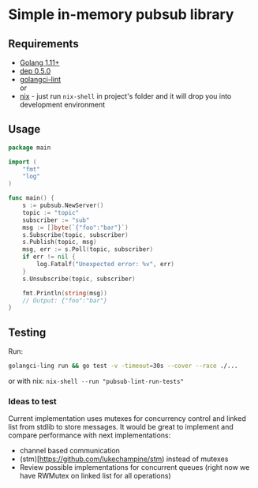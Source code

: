 # Simple in-memory pubsub library

## Requirements
 * [Golang 1.11+](https://golang.org/dl/)
 * [dep 0.5.0](https://github.com/golang/dep#installation)
 * [golangci-lint](https://github.com/golangci/golangci-lint)  
or 
 * [nix](https://nixos.org/nix/download.html) - just run `nix-shell` in project's folder and it will drop you into development environment

## Usage
```go
package main

import (
	"fmt"
	"log"
)

func main() {
	s := pubsub.NewServer()
	topic := "topic"
	subscriber := "sub"
	msg := []byte(`{"foo":"bar"}`)
	s.Subscribe(topic, subscriber)
	s.Publish(topic, msg)
	msg, err := s.Poll(topic, subscriber)
	if err != nil {
		log.Fatalf("Unexpected error: %v", err)
	}
	s.Unsubscribe(topic, subscriber)

	fmt.Println(string(msg))
	// Output: {"foo":"bar"}
}

```

## Testing
Run:
```sh
golangci-ling run && go test -v -timeout=30s --cover --race ./...
```
or with nix: `nix-shell --run "pubsub-lint-run-tests"`

### Ideas to test
Current implementation uses mutexes for concurrency control and linked list from stdlib to store messages.
It would be great to implement and compare performance with next implementations:
 * channel based communication
 * (stm)[https://github.com/lukechampine/stm) instead of mutexes
 * Review possible implementations for concurrent queues (right now we have RWMutex on linked list for all operations)
